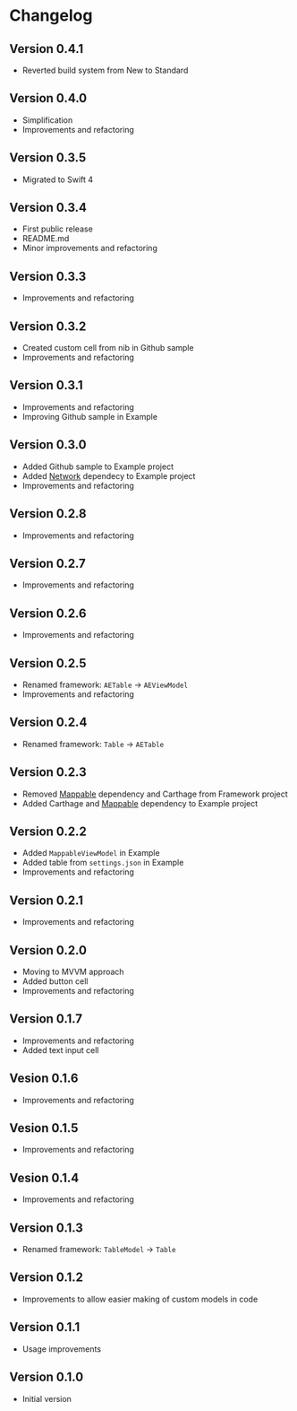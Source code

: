 # Changelog

## Version 0.4.1

- Reverted build system from New to Standard

## Version 0.4.0

- Simplification
- Improvements and refactoring

## Version 0.3.5

- Migrated to Swift 4

## Version 0.3.4

- First public release
- README.md
- Minor improvements and refactoring

## Version 0.3.3

- Improvements and refactoring 

## Version 0.3.2

- Created custom cell from nib in Github sample
- Improvements and refactoring

## Version 0.3.1

- Improvements and refactoring
- Improving Github sample in Example

## Version 0.3.0

- Added Github sample to Example project
- Added [Network](https://github.com/tadija/mappable) dependecy to Example project
- Improvements and refactoring

## Version 0.2.8

- Improvements and refactoring

## Version 0.2.7

- Improvements and refactoring

## Version 0.2.6

- Improvements and refactoring

## Version 0.2.5

- Renamed framework: `AETable` -> `AEViewModel`
- Improvements and refactoring

## Version 0.2.4

- Renamed framework: `Table` -> `AETable`

## Version 0.2.3

- Removed [Mappable](https://github.com/tadija/mappable) dependency and Carthage from Framework project
- Added Carthage and [Mappable](https://github.com/tadija/mappable) dependency to Example project

## Version 0.2.2

- Added `MappableViewModel` in Example
- Added table from `settings.json` in Example
- Improvements and refactoring 

## Version 0.2.1

- Improvements and refactoring

## Version 0.2.0

- Moving to MVVM approach
- Added button cell
- Improvements and refactoring

## Version 0.1.7

- Improvements and refactoring
- Added text input cell

## Vesion 0.1.6

- Improvements and refactoring

## Vesion 0.1.5

- Improvements and refactoring

## Vesion 0.1.4

- Improvements and refactoring

## Version 0.1.3

- Renamed framework: `TableModel` -> `Table`

## Version 0.1.2

- Improvements to allow easier making of custom models in code

## Version 0.1.1

- Usage improvements

## Version 0.1.0

- Initial version

